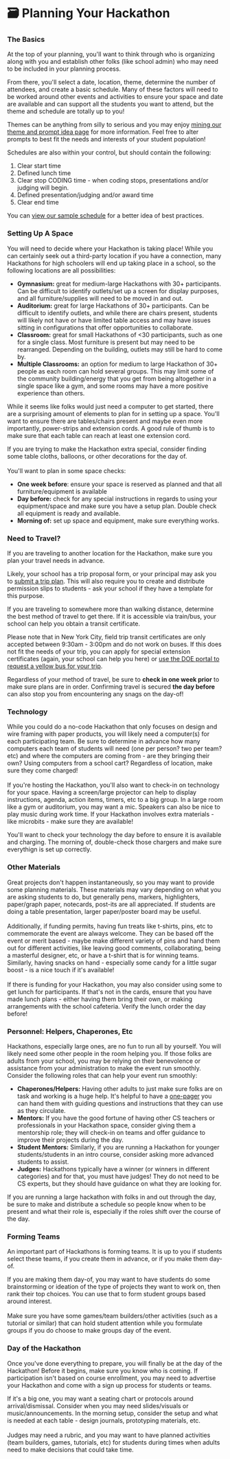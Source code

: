 # 🗃️ Planning Your Hackathon

### The Basics

At the top of your planning, you'll want to think through who is organizing along with you and establish other folks (like school admin) who may need to be included in your planning process.

From there, you'll select a date, location, theme, determine the number of attendees,  and create a basic schedule. Many of these factors will need to be worked around other events and activities to ensure your space and date are available and can support all the students you want to attend, but the theme and schedule are totally up to you!

Themes can be anything from silly to serious and you may enjoy [mining our theme and prompt idea page](https://cs4all-icm.gitbook.io/guide-cs4all-guide-to-running-a-hackathon/planning-your-hackathon/theme-and-prompt-ideas) for more information. Feel free to alter prompts to best fit the needs and interests of your student population!

Schedules are also within your control, but should contain the following:

1. Clear start time
2. Defined lunch time
3. Clear stop CODING time - when coding stops, presentations and/or judging will begin.
4. Defined presentation/judging and/or award time
5. Clear end time

You can [view our sample schedule](sample-hackathon-schedule.md) for a better idea of best practices.

### Setting Up A Space

You will need to decide where your Hackathon is taking place! While you can certainly seek out a third-party location if you have a connection, many Hackathons for high schoolers will end up taking place in a school, so the following locations are all possibilities:

* **Gymnasium:** great for medium-large Hackathons with 30+ participants. Can be difficult to  identify outlets/set up a screen for display purposes, and all furniture/supplies will need to be moved in and out.
* **Auditorium:** great for large Hackathons of 30+ participants. Can be difficult to identify outlets, and while there are chairs present, students will likely not have or have limited table access and may have issues sitting in configurations that offer opportunities to collaborate.
* **Classroom:** great for small Hackathons of <30 participants, such as one for a single class. Most furniture is present but may need to be rearranged. Depending on the building, outlets may still be hard to come by.
* **Multiple Classrooms:** an option for medium to large Hackathon of 30+ people as each room can hold several groups. This may limit some of the community building/energy that you get from being altogether in a single space like a gym, and some rooms may have a more positive experience than others.

While it seems like folks would just need a computer to get started, there are a surprising amount of elements to plan for in setting up a space. You'll want to ensure there are tables/chairs present and maybe even more importantly, power-strips and extension cords. A good rule of thumb is to make sure that each table can reach at least one extension cord.

If you are trying to make the Hackathon extra special, consider finding some table cloths, balloons, or other decorations for the day of.\
\
You'll want to plan in some space checks:

* **One week before**: ensure your space is reserved as planned and that all furniture/equipment is available
* **Day before:** check for any special instructions in regards to using your equipment/space and make sure you have a setup plan. Double check all equipment is ready and available.
* **Morning of:** set up space and equipment, make sure everything works.

### Need to Travel?

If you are traveling to another location for the Hackathon, make sure you plan your travel needs in advance.

Likely, your school has a trip proposal form, or your principal may ask you to [submit a trip plan](https://www.schools.nyc.gov/docs/default-source/default-document-library/trip-plan). This will also require you to create and distribute permission slips to students - ask your school if they have a template for this purpose.

If you are traveling to somewhere more than walking distance, determine the best method of travel to get there. If it is accessible via train/bus, your school can help you obtain a transit certificate.

Please note that in New York City, field trip transit certificates are only accepted between 9:30am - 3:00pm and do not work on buses. If this does not fit the needs of your trip, you can apply for special extension certificates (again, your school can help you here) or [use the DOE portal to request a yellow bus for your trip](https://www.opt-osfns.org/opt/schools/field\_trips/ftriplogin.aspx).

Regardless of your method of travel, be sure to **check in one week prior** to make sure plans are in order. Confirming travel is secured **the day before** can also stop you from encountering any snags on the day-of!

### Technology

While you could do a no-code Hackathon that only focuses on design and wire framing with paper products, you will likely need a computer(s) for each participating team. Be sure to determine in advance how many computers each team of students will need (one per person? two per team? etc) and where the computers are coming from - are they bringing their own? Using computers from a school cart? Regardless of location, make sure they come charged!\
\
If you're hosting the Hackathon, you'll also want to check-in on technology for your space. Having a screen/large projector can help to display instructions, agenda, action items, timers, etc to a big group. In a large room like a gym or auditorium, you may want a mic. Speakers can also be nice to play music during work time. If your Hackathon involves extra materials - like microbits - make sure they are available!

You'll want to check your technology the day before to ensure it is available and charging. The morning of, double-check those chargers and make sure everythign is set up correctly.

### Other Materials

Great projects don't happen instantaneously, so you may want to provide some planning materials. These materials may vary depending on what you are asking students to do, but generally pens, markers, highlighters, paper/graph paper, notecards, post-its are all appreciated. If students are doing a table presentation, larger paper/poster board may be useful.\
\
Additionally, if funding permits, having fun treats like t-shirts, pins, etc to commemorate the event are always welcome. They can be based off the event or merit based - maybe make different variety of pins and hand them out for different activities, like leaving good comments, collaborating, being a masterful designer, etc, or have a t-shirt that is for winning teams. Similarly, having snacks on hand - especially some candy for a little sugar boost - is a nice touch if it's available!\
\
If there is funding for your Hackathon, you may also consider using some to get lunch for participants. If that's not in the cards, ensure that you have made lunch plans - either having them bring their own, or making arrangements with the school cafeteria. Verify the lunch order the day before!

### Personnel: Helpers, Chaperones, Etc

Hackathons, especially large ones, are no fun to run all by yourself. You will likely need some other people in the room helping you. If those folks are adults from your school, you may be relying on their benevolence or assistance from your administration to make the event run smoothly. Consider the following roles that can help your event run smoothly:

* **Chaperones/Helpers:** Having other adults to just make sure folks are on task and working is a huge help. It's helpful to have a [one-pager](sample-personnel-guidance.md) you can hand them with guiding questions and instructions that they can use as they circulate.
* **Mentors:** If you have the good fortune of having other CS teachers or professionals in your Hackathon space, consider giving them a mentorship role; they will check-in on teams and offer guidance to improve their projects during the day.
* **Student Mentors:** Similarly, if you are running a Hackathon for younger students/students in an intro course, consider asking more advanced students to assist.
* **Judges:** Hackathons typically have a winner (or winners in different categories) and for that, you must have judges! They do not need to be CS experts, but they should have guidance on what they are looking for.

If you are running a large hackathon with folks in and out through the day, be sure to make and distribute a schedule so people know when to be present and what their role is, especially if the roles shift over the course of the day.

### Forming Teams

An important part of Hackathons is forming teams. It is up to you if students select these teams, if you create them in advance, or if you make them day-of.&#x20;

If you are making them day-of, you may want to have students do some brainstorming or ideation of the type of projects they want to work on, then rank their top choices. You can use that to form student groups based around interest.\
\
Make sure you have some games/team builders/other activities (such as a tutorial or similar) that can hold student attention while you formulate groups if you do choose to make groups day of the event.

### Day of the Hackathon

Once you've done everything to prepare, you will finally be at the day of the Hackathon! Before it begins, make sure you know who is coming. If participation isn't based on course enrollment, you may need to advertise your Hackathon and come with a sign up process for students or teams.

If it's a big one, you may want a seating chart or protocols around arrival/dismissal. Consider when you may need slides/visuals or music/announcements. In the morning setup, consider the setup and what is needed at each table - design journals, prototyping materials, etc.\
\
Judges may need a rubric, and you may want to have planned activities (team builders, games, tutorials, etc) for students during times when adults need to make decisions that could take time.
